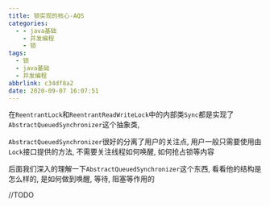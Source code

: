 ```yaml
---
title: 锁实现的核心-AQS
categories:
  - - java基础
    - 并发编程
    - 锁
tags:
  - 锁
  - java基础
  - 并发编程
abbrlink: c34df8a2
date: 2020-09-07 16:07:51
---
```


在`ReentrantLock`和`ReentrantReadWriteLock`中的内部类`Sync`都是实现了`AbstractQueuedSynchronizer`这个抽象类,

`AbstractQueuedSynchronizer`很好的分离了用户的关注点, 用户一般只需要使用由`Lock`接口提供的方法, 不需要关注线程如何唤醒, 如何抢占锁等内容

后面我们深入的理解一下`AbstractQueuedSynchronizer`这个东西, 看看他的结构是怎么样的, 是如何做到唤醒, 等待, 阻塞等作用的

<!-- more -->

//TODO
